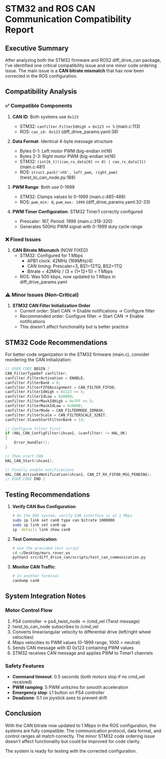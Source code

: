 # STM32 and ROS CAN Communication Compatibility Report

## Executive Summary

After analyzing both the STM32 firmware and ROS2 diff_drive_can package, I've identified one critical compatibility issue and one minor code ordering issue. The main issue is a **CAN bitrate mismatch** that has now been corrected in the ROS configuration.

## Compatibility Analysis

### ✅ **Compatible Components**

1. **CAN ID**: Both systems use `0x123`
   - STM32: `canfilter.FilterIdHigh = 0x123 << 5` (main.c:113)
   - ROS: `can_id: 0x123` (diff_drive_params.yaml:38)

2. **Data Format**: Identical 4-byte message structure
   - Bytes 0-1: Left motor PWM (big-endian int16)
   - Bytes 2-3: Right motor PWM (big-endian int16)
   - STM32: `(int16_t)((can_rx_data[0] << 8) | can_rx_data[1])` (main.c:481)
   - ROS: `struct.pack('>hh', left_pwm, right_pwm)` (twist_to_can_node.py:188)

3. **PWM Range**: Both use 0-1999
   - STM32: Clamps values to 0-1999 (main.c:485-486)
   - ROS: `pwm_min: 0`, `pwm_max: 1999` (diff_drive_params.yaml:32-33)

4. **PWM Timer Configuration**: STM32 Timer1 correctly configured
   - Prescaler: 167, Period: 1999 (main.c:318-320)
   - Generates 500Hz PWM signal with 0-1999 duty cycle range

### ❌ **Fixed Issues**

1. **CAN Bitrate Mismatch** (NOW FIXED)
   - STM32: Configured for 1 Mbps
     - APB1 clock: 42MHz (168MHz/4)
     - CAN timing: Prescaler=3, BS1=12TQ, BS2=1TQ
     - Bitrate = 42MHz / (3 × (1+12+1)) = 1 Mbps
   - ROS: Was 500 kbps, now updated to 1 Mbps in diff_drive_params.yaml

### ⚠️ **Minor Issues (Non-Critical)**

1. **STM32 CAN Filter Initialization Order**
   - Current order: Start CAN → Enable notifications → Configure filter
   - Recommended order: Configure filter → Start CAN → Enable notifications
   - This doesn't affect functionality but is better practice

## STM32 Code Recommendations

For better code organization in the STM32 firmware (main.c), consider reordering the CAN initialization:

```c
// USER CODE BEGIN 2
CAN_FilterTypeDef canfilter;
canfilter.FilterActivation = ENABLE;
canfilter.FilterBank = 0;
canfilter.FilterFIFOAssignment = CAN_FILTER_FIFO0;
canfilter.FilterIdHigh = 0x123 << 5;
canfilter.FilterIdLow = 0x0000;
canfilter.FilterMaskIdHigh = 0x7FF << 5;
canfilter.FilterMaskIdLow = 0x0000;
canfilter.FilterMode = CAN_FILTERMODE_IDMASK;
canfilter.FilterScale = CAN_FILTERSCALE_32BIT;
canfilter.SlaveStartFilterBank = 14;

// Configure filter first
if (HAL_CAN_ConfigFilter(&hcan1, &canfilter) != HAL_OK)
{
    Error_Handler();
}

// Then start CAN
HAL_CAN_Start(&hcan1);

// Finally enable notifications
HAL_CAN_ActivateNotification(&hcan1, CAN_IT_RX_FIFO0_MSG_PENDING);
// USER CODE END 2
```

## Testing Recommendations

1. **Verify CAN Bus Configuration**:
   ```bash
   # On the ROS system, verify CAN interface is at 1 Mbps
   sudo ip link set can0 type can bitrate 1000000
   sudo ip link set can0 up
   ip -details link show can0
   ```

2. **Test Communication**:
   ```bash
   # Use the provided test script
   cd ~/Desktop/mars_rover_ws
   python3 src/diff_drive_can/scripts/test_can_communication.py
   ```

3. **Monitor CAN Traffic**:
   ```bash
   # In another terminal
   candump can0
   ```

## System Integration Notes

### Motor Control Flow
1. PS4 controller → ps4_twist_node → /cmd_vel (Twist message)
2. twist_to_can_node subscribes to /cmd_vel
3. Converts linear/angular velocity to differential drive (left/right wheel velocities)
4. Maps velocities to PWM values (0-1999 range, 1000 = neutral)
5. Sends CAN message with ID 0x123 containing PWM values
6. STM32 receives CAN message and applies PWM to Timer1 channels

### Safety Features
- **Command timeout**: 0.5 seconds (both motors stop if no cmd_vel received)
- **PWM ramping**: 5 PWM units/ms for smooth acceleration
- **Emergency stop**: L1 button on PS4 controller
- **Deadzone**: 0.1 on joystick axes to prevent drift

## Conclusion

With the CAN bitrate now updated to 1 Mbps in the ROS configuration, the systems are fully compatible. The communication protocol, data format, and control ranges all match correctly. The minor STM32 code ordering issue doesn't affect functionality but could be improved for code clarity.

The system is ready for testing with the corrected configuration.